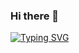 ### Hi there 👋

[![Typing SVG](https://readme-typing-svg.demolab.com?font=Fira+Code&pause=1000&color=40E0D0&center=true&multiline=true&width=435&lines=Hi%2C+I'm+Marlon+Alex+Andrade;Student+of+Full+Stack+;On+UNIASSELVI+And+ProWay)](https://git.io/typing-svg)
